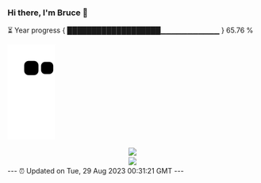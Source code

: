 ### Hi there, I'm Bruce 👋
⏳ Year progress { ███████████████████▁▁▁▁▁▁▁▁▁▁▁ } 65.76 %

![](https://raw.githubusercontent.com/Swiftie13st/Swiftie13st/main/assets/github-contribution-grid-snake.svg)


<div align="center"> <img src="https://metrics.lecoq.io/Swiftie13st?template=classic&config.timezone=Asia%2FShanghai"> </div>

<div align="center"> <img src="https://github-readme-streak-stats.herokuapp.com/?user=Swiftie13st" /> </div>
---
⏰ Updated on Tue, 29 Aug 2023 00:31:21 GMT
---

